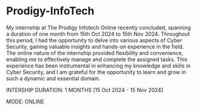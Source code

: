 # Prodigy-InfoTech
My internship at The Prodigy Infotech Online recently concluded, spanning a duration of one month from 15th Oct 2024 to 15th Nov 2024. Throughout this period, I had the opportunity to delve into various aspects of Cyber Security, gaining valuable insights and hands-on experience in the field. The online nature of the internship provided flexibility and convenience, enabling me to effectively manage and complete the assigned tasks. This experience has been instrumental in enhancing my knowledge and skills in Cyber Security, and I am grateful for the opportunity to learn and grow in such a dynamic and essential domain.

INTERSHIP DURATION: 1 MONTHS [15 Oct 2024 - 15 Nov 2024]

MODE: ONLINE
